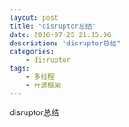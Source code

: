 ```yaml
---
layout: post
title: "disruptor总结"
date: 2016-07-25 21:15:06 
description: "disruptor总结"
categories: 
    - disruptor
tags:
    - 多线程
    - 开源框架
---
```


disruptor总结

<!--more-->

